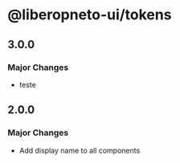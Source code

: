 # @liberopneto-ui/tokens

## 3.0.0

### Major Changes

- teste

## 2.0.0

### Major Changes

- Add display name to all components
